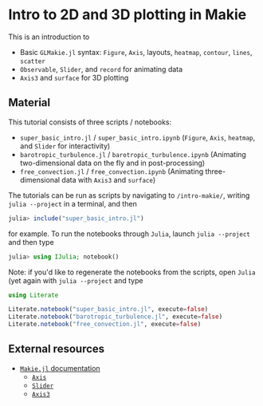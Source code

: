# Intro to 2D and 3D plotting in Makie

This is an introduction to

* Basic `GLMakie.jl` syntax: `Figure`, `Axis`, layouts, `heatmap`, `contour`, `lines`, `scatter`
* `Observable`, `Slider`, and `record` for animating data
* `Axis3` and `surface` for 3D plotting

## Material

This tutorial consists of three scripts / notebooks:

* `super_basic_intro.jl` / `super_basic_intro.ipynb` (`Figure`, `Axis`, `heatmap`, and `Slider` for interactivity)
* `barotropic_turbulence.jl` / `barotropic_turbulence.ipynb` (Animating two-dimensional data on the fly and in post-processing)
* `free_convection.jl` / `free_convection.ipynb` (Animating three-dimensional data with `Axis3` and `surface`)

The tutorials can be run as scripts by navigating to `/intro-makie/`,
writing `julia --project` in a terminal, and then

```julia
julia> include("super_basic_intro.jl")
```

for example. To run the notebooks through `Julia`, launch `julia --project` and then type

```julia
julia> using IJulia; notebook()
```

Note: if you'd like to regenerate the notebooks from the scripts, open `Julia` (yet
again with `julia --project` and type

```julia
using Literate

Literate.notebook("super_basic_intro.jl", execute=false)
Literate.notebook("barotropic_turbulence.jl", execute=false)
Literate.notebook("free_convection.jl", execute=false)
```

## External resources

* [`Makie.jl` documentation](https://makie.juliaplots.org/stable/)
    - [`Axis`](https://makie.juliaplots.org/stable/examples/layoutables/axis/)
    - [`Slider`](https://makie.juliaplots.org/stable/examples/layoutables/slider/)
    - [`Axis3`](https://makie.juliaplots.org/stable/examples/layoutables/axis3/)
